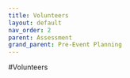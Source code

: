 ```yaml
---
title: Volunteers
layout: default
nav_order: 2
parent: Assessment
grand_parent: Pre-Event Planning
---
```


#Volunteers